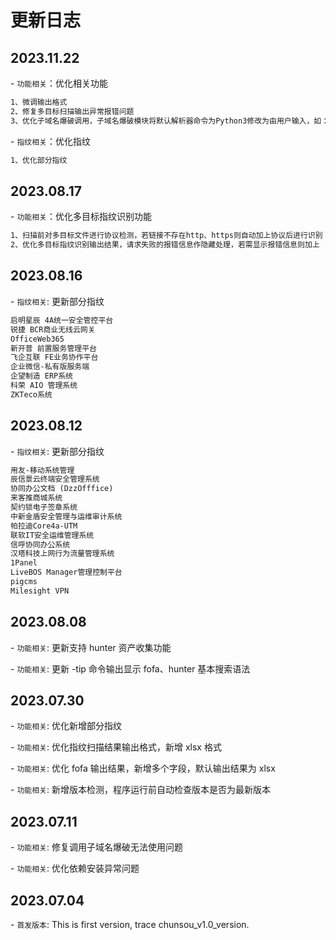 # 更新日志
## 2023.11.22
\- `功能相关`：优化相关功能

```html
1、微调输出格式
2、修复多目标扫描输出异常报错问题
3、优化子域名爆破调用，子域名爆破模块将默认解析器命令为Python3修改为由用户输入，如：系统自身python命令为python3.8则输入python3.8
```

\- `指纹相关`：优化指纹

```html
1、优化部分指纹
```


## 2023.08.17
\- `功能相关`：优化多目标指纹识别功能

```html
1、扫描前对多目标文件进行协议检测，若链接不存在http、https则自动加上协议后进行识别
2、优化多目标指纹识别输出结果，请求失败的报错信息作隐藏处理，若需显示报错信息则加上 -e 命令： python3 chunsou.py -f urls.txt -e
```

## 2023.08.16
\- `指纹相关`: 更新部分指纹

```html
启明星辰 4A统一安全管控平台
锐捷 BCR商业无线云网关
OfficeWeb365
新开普 前置服务管理平台
飞企互联 FE业务协作平台
企业微信-私有版服务端
企望制造 ERP系统
科荣 AIO 管理系统
ZKTeco系统
```

## 2023.08.12

\- `指纹相关`: 更新部分指纹

```html
用友-移动系统管理
辰信景云终端安全管理系统
协同办公文档 (DzzOfffice)
来客推商城系统
契约锁电子签章系统
中新金盾安全管理与运维审计系统
帕拉迪Core4a-UTM
联软IT安全运维管理系统
信呼协同办公系统
汉塔科技上网行为流量管理系统
1Panel
LiveBOS Manager管理控制平台
pigcms
Milesight VPN
```

## 2023.08.08

\- `功能相关`: 更新支持 hunter 资产收集功能

\- `功能相关`: 更新 -tip 命令输出显示 fofa、hunter 基本搜索语法


## 2023.07.30

\- `功能相关`: 优化新增部分指纹

\- `功能相关`: 优化指纹扫描结果输出格式，新增 xlsx 格式

\- `功能相关`: 优化 fofa 输出结果，新增多个字段，默认输出结果为 xlsx

\- `功能相关`: 新增版本检测，程序运行前自动检查版本是否为最新版本



## 2023.07.11

\- `功能相关`: 修复调用子域名爆破无法使用问题

\- `功能相关`: 优化依赖安装异常问题


## 2023.07.04

\- `首发版本`: This is first version, trace chunsou_v1.0_version.
